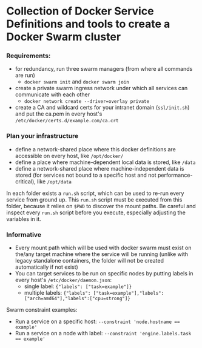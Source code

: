 # Collection of Docker Service Definitions and tools to create a Docker Swarm cluster

### Requirements:
- for redundancy, run three swarm managers (from where all commands are run)
  - `docker swarm init` and `docker swarm join`
- create a private swarm ingress network under which all services can communicate with each other
  - `docker network create --driver=overlay private`
- create a CA and wildcard certs for your intranet domain (`ssl/init.sh`) and put the ca.pem in every host's `/etc/docker/certs.d/example.com/ca.crt`

### Plan your infrastructure 
- define a network-shared place where this docker definitions are accessible on every host, like `/opt/docker/`
- define a place where machine-dependent local data is stored, like `/data`
- define a network-shared place where machine-independent data is stored (for services not bound to a specific host and not performance-critical), like `/opt/data`

In each folder exists a `run.sh` script, which can be used to re-run every service from ground up.
This `run.sh` script must be executed from this folder, because it relies on `$PWD` to discover the mount paths.
Be careful and inspect every `run.sh` script before you execute, especially adjusting the variables in it.

### Informative
- Every mount path which will be used with docker swarm must exist on the/any target machine where the service will be running (unlike with legacy standalone containers, the folder will not be created automatically if not exist)
- You can target services to be run on specific nodes by putting labels in every host's `/etc/docker/daemon.json`:
  - single label: `{"labels": ["task=example"]}`
  - multiple labels: `{"labels": ["task=example"],"labels":["arch=amd64"],"labels":["cpu=strong"]}`

Swarm constraint examples:

- Run a service on a specific host: `--constraint 'node.hostname == example'`
- Run a service on a node with label: `--constraint 'engine.labels.task == example'`


